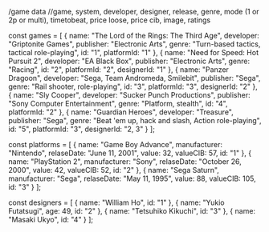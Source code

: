 /game data
//game, system, developer, designer, release, genre, mode (1 or 2p or multi), timetobeat, price loose, price cib, image, ratings


const games = [
  {
    name: "The Lord of the Rings: The Third Age",
    developer: "Griptonite Games",
    publisher: "Electronic Arts",
    genre: "Turn-based tactics, tactical role-playing",
    id: "1",
    platformId: "1"
  },
  {
    name: "Need for Speed: Hot Pursuit 2",
    developer: "EA Black Box",
    publisher: "Electronic Arts",
    genre: "Racing",
    id: "2",
    platformId: "2",
    designerId: "1"
  },
  {
    name: "Panzer Dragoon",
    developer: "Sega, Team Andromeda, Smilebit",
    publisher: "Sega",
    genre: "Rail shooter, role-playing",
    id: "3",
    platformId: "3",
    designerId: "2"
  },
  {
    name: "Sly Cooper",
    developer: "Sucker Punch Productions",
    publisher: "Sony Computer Entertainment",
    genre: "Platform, stealth",
    id: "4",
    platformId: "2"
  },
  {
    name: "Guardian Heroes",
    developer: "Treasure",
    publisher: "Sega",
    genre: "Beat 'em up, hack and slash, Action role-playing",
    id: "5",
    platformId: "3",
    designerId: "2, 3"
  }
];

const platforms = [
  {
    name: "Game Boy Advance",
    manufacturer: "Nintendo",
    relaseDate: "June 11, 2001",
    value: 32,
    valueCIB: 57,
    id: "1"
  },
  {
    name: "PlayStation 2",
    manufacturer: "Sony",
    relaseDate: "October 26, 2000",
    value: 42,
    valueCIB: 52,
    id: "2"
  },
  {
    name: "Sega Saturn",
    manufacturer: "Sega",
    relaseDate: "May 11, 1995",
    value: 88,
    valueCIB: 105,
    id: "3"
  }
];

const designers = [
  {
    name: "William Ho",
    id: "1"
  },
  {
    name: "Yukio Futatsugi",
    age: 49,
    id: "2"
  },
  {
    name: "Tetsuhiko Kikuchi",
    id: "3"
  },
  {
    name: "Masaki Ukyo",
    id: "4"
  }
];

